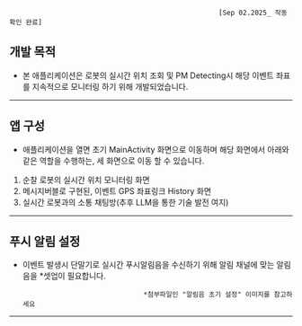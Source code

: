 										    			[Sep 02.2025_ 작동확인 완료]

## 개발 목적 ## 

* 본 애플리케이션은 로봇의 실시간 위치 조회 및 PM Detecting시 해당 이벤트 좌표를 
  지속적으로 모니터링 하기 위해 개발되었습니다.



-----------------------------------------------------------------------------------------------------------------------------

## 앱 구성 ## 

* 애플리케이션을 열면 초기 MainActivity 화면으로 이동하며 해당 화면에서
  아래와 같은 역할을 수행하는, 세 화면으로 이동 할 수 있습니다.



1. 순찰 로봇의 실시간 위치 모니터링 화면 
2. 메시지버블로 구현된, 이벤트 GPS 좌표링크 History 화면
3. 실시간 로봇과의 소통 채팅방(추후 LLM을 통한 기술 발전 여지) 



-----------------------------------------------------------------------------------------------------------------------------



##  푸시 알림 설정 ## 

* 이벤트 발생시 단말기로 실시간 푸시알림음을 수신하기 위해
  알림 채널에 맞는 알림음을 \*셋업이 필요합니다. 



			 						*첨부파일인 "알림음 초기 설정" 이미지를 참고하세요



-----------------------------------------------------------------------------------------------------------------------------




